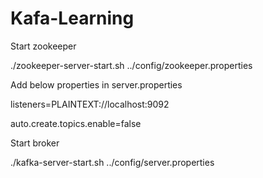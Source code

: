 # Kafa-Learning

Start zookeeper

./zookeeper-server-start.sh ../config/zookeeper.properties

Add below properties in server.properties

listeners=PLAINTEXT://localhost:9092

auto.create.topics.enable=false

Start broker

./kafka-server-start.sh ../config/server.properties


